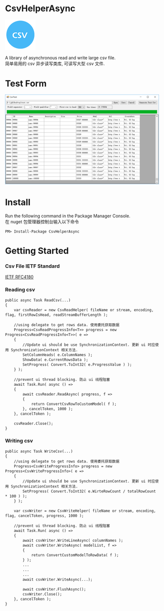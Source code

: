 # CsvHelperAsync
![图标](https://raw.githubusercontent.com/jgh004/CsvHelperAsync/master/SolutionItems/logo.png)

  A library of asynchronous read and write large csv file.  
  简单易用的 csv 异步读写类库, 可读写大型 csv 文件. 

# Test Form
![实现效果](https://raw.githubusercontent.com/jgh004/CsvHelperAsync/master/SolutionItems/test.png)

# Install

Run the following command in the Package Manager Console.  
在 nuget 包管理器控制台输入以下命令

    PM> Install-Package CsvHelperAsync

# Getting Started

### Csv File IETF Standard
[IETF RFC4180](https://tools.ietf.org/html/rfc4180)

### Reading csv
    public async Task ReadCsv(...)
    {
        var csvReader = new CsvReadHelper( fileName or stream, encoding, flag, firstRowIsHead, readStreamBufferLength );
        
        //using delegate to get rows data. 使用委托获取数据
        Progress<CsvReadProgressInfo<T>> progress = new Progress<CsvReadProgressInfo<T>>( e =>
        {
            //Update ui should be use SynchronizationContext. 更新 ui 时应使用 SynchronizationContext 相关方法.
            SetColumnHeads( e.ColumnNames );
            ShowData( e.CurrentRowsData );
            SetProgress( Convert.ToInt32( e.ProgressValue ) );
        } );
        
        //prevent ui thread blocking. 防止 ui 线程阻塞
        await Task.Run( async () =>
        {
            await csvReader.ReadAsync( progress, f =>
            {
                return ConvertCsvRowToCustomModel( f );
            }, cancelToken, 1000 );
        }, cancelToken );
        
        csvReader.Close();
    }
    
### Writing csv
    public async Task WriteCsv(...)
    {
        //using delegate to get rows data. 使用委托获取数据
        Progress<CsvWriteProgressInfo> progress = new Progress<CsvWriteProgressInfo>( e =>
        {
            //Update ui should be use SynchronizationContext. 更新 ui 时应使用 SynchronizationContext 相关方法.
            SetProgress( Convert.ToInt32( e.WirteRowCount / totalRowCount * 100 ) );
        } );
        
        var csvWriter = new CsvWriteHelper( fileName or stream, encoding, flag, cancelToken, progress, 1000 );
        
        //prevent ui thread blocking. 防止 ui 线程阻塞
        await Task.Run( async () =>
        {
            await csvWriter.WriteLineAsync( columnNames );
            await csvWriter.WriteAsync( modelList, f =>
            {
                return ConvertCustomModelToRowData( f );
            } );
            ...
            ...
            ...
            await csvWriter.WriteAsync(...);

            await csvWriter.FlushAsync();
            csvWriter.Close();
        }, cancelToken );
    }
